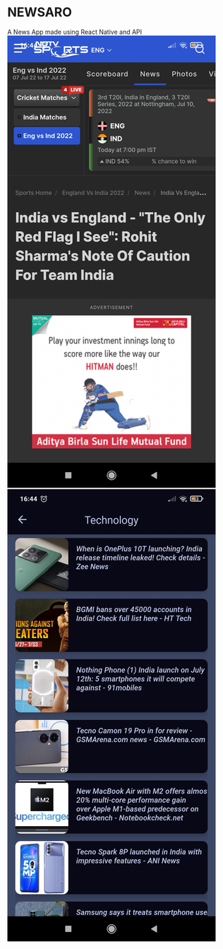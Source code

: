 # NEWSARO
A News App made using React Native and API 
![alt text](https://github.com/Subhadeep298/NEWSARO/blob/master/assets/Screenshot_2022-07-10-16-44-44-862_com.subhadeep298.NEWSARO.jpg)
![alt text](https://github.com/Subhadeep298/NEWSARO/blob/master/assets/Screenshot_2022-07-10-16-44-01-697_com.subhadeep298.NEWSARO.jpg)
